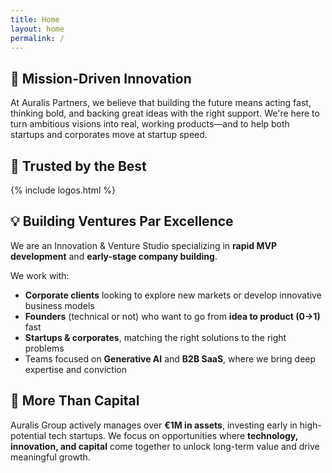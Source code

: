 ```yaml
---
title: Home
layout: home
permalink: /
---
```


## 🚀 Mission-Driven Innovation

At Auralis Partners, we believe that building the future means acting fast, thinking bold, and backing great ideas with the right support. We're here to turn ambitious visions into real, working products—and to help both startups and corporates move at startup speed.

## 🤝 Trusted by the Best

{% include logos.html %}

## 💡 Building Ventures Par Excellence

We are an Innovation & Venture Studio specializing in **rapid MVP development** and **early-stage company building**.

We work with:

- **Corporate clients** looking to explore new markets or develop innovative business models  
- **Founders** (technical or not) who want to go from **idea to product (0→1)** fast  
- **Startups & corporates**, matching the right solutions to the right problems  
- Teams focused on **Generative AI** and **B2B SaaS**, where we bring deep expertise and conviction

## 💸 More Than Capital

Auralis Group actively manages over **€1M in assets**, investing early in high-potential tech startups. We focus on opportunities where **technology, innovation, and capital** come together to unlock long-term value and drive meaningful growth.
